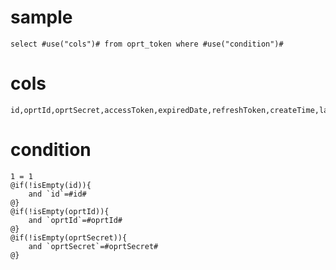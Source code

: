 sample
===
	select #use("cols")# from oprt_token where #use("condition")#
cols
===
	id,oprtId,oprtSecret,accessToken,expiredDate,refreshToken,createTime,lastUpdateTime,remark
condition
===
	1 = 1
	@if(!isEmpty(id)){
		and `id`=#id#
	@}
	@if(!isEmpty(oprtId)){
		and `oprtId`=#oprtId#
	@}
	@if(!isEmpty(oprtSecret)){
		and `oprtSecret`=#oprtSecret#
	@}
